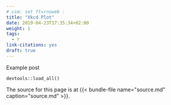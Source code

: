 ```yaml
---
# vim: set ft=rnoweb : 
title: "Xkcd Plot"
date: 2019-04-23T17:35:34+02:00
weight: 1
tags:
  - r
link-citations: yes
draft: true
---
```


Example post

```{r}
devtools::load_all()
```

<!--more-->

The source for this page is at
{{< bundle-file name="source.md" caption="source.md" >}}.
